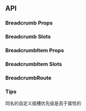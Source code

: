 ## API

### Breadcrumb Props

<field-table :data="breadcrumbProps"/>

### Breadcrumb Slots

<field-table :data="breadcrumbSlots"/>

### BreadcrumbItem Props

<field-table :data="breadcrumbItemProps"/>

### BreadcrumbItem Slots

<field-table :data="breadcrumbItemSlots"/>

### BreadcrumbRoute

<field-table :data="breadcrumbRouteProps"/>

### Tips

同名的自定义插槽优先级是高于属性的

<script setup>
import { ref } from 'vue';

const breadcrumbProps = ref([
  {
    name: 'max-count',
    desc: '最多展示的面包屑数量（0表示不限制）',
    type: 'number',
    value: '0',
    version: '',
  },
  {
    name: 'routes',
    desc: '设置路径',
    type: 'BreadcrumbRoute[]',
    value: '-',
    version: '2.36.0',
  },
  {
    name: 'separator',
    desc: '分隔符文字',
    type: 'string|number',
    value: '-',
    version: '2.36.0',
  },
  {
    name: 'custom-url',
    desc: '自定义链接地址',
    type: '(paths: string[]) => string',
    value: '-',
    version: '2.36.0',
  },
]);

const breadcrumbSlots = ref([
  {
    name: 'more-icon',
    desc: '自定义更多图标',
    params: '-',
    version: '2.36.0',
  },
  {
    name: 'item-render',
    desc: 'routes 设置时生效，自定义渲染面包屑',
    params: 'route: BreadcrumbRoute, routes: BreadcrumbRoute[], paths: string[]',
    version: '2.36.0',
  },
  {
    name: 'separator',
    desc: '自定义分隔符',
    params: '-',
    version: '',
  },
]);

const breadcrumbItemProps = ref([
  {
    name: 'separator',
    desc: '分隔符文字',
    type: 'string|number',
    value: '-',
    version: '2.36.0',
  },
  {
    name: 'droplist',
    desc: '下拉菜单内容',
    type: "BreadcrumbRoute['children']",
    value: '-',
    version: '2.36.0',
  },
  {
    name: 'dropdown-props',
    desc: '下拉菜单属性',
    type: 'DropDownProps',
    value: '-',
    version: '2.36.0',
  },
]);

const breadcrumbItemSlots = ref([
  {
    name: 'droplist',
    desc: '自定义下拉菜单',
    params: '-',
    version: '2.36.0',
  },
  {
    name: 'separator',
    desc: '自定义分隔符',
    params: '-',
    version: '2.36.0',
  },
]);

const breadcrumbRouteProps = ref([
  {
    name: 'label',
    desc: '面包屑名称',
    type: 'string',
    value: '-',
  },
  {
    name: 'path',
    desc: '跳转路径 (a标签的href)',
    type: 'string',
    value: '-',
  },
  {
    name: 'children',
    desc: '下拉菜单展示项',
    type: '{ label: string; path: string; }[]',
    value: '-',
  },
]);
</script>
